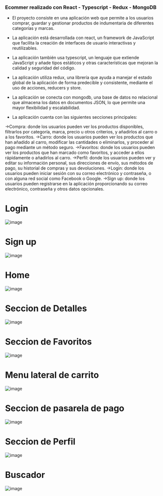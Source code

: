 <h3>Ecommer realizado con React - Typescript - Redux - MongoDB</h3>

- El proyecto consiste en una aplicación web que permite a los usuarios comprar, guardar y gestionar productos de indumentaria de diferentes categorías y marcas.

- La aplicación está desarrollada con react, un framework de JavaScript que facilita la creación de interfaces de usuario interactivas y reutilizables.

- La aplicación también usa typescript, un lenguaje que extiende JavaScript y añade tipos estáticos y otras características que mejoran la calidad y seguridad del código.

- La aplicación utiliza redux, una librería que ayuda a manejar el estado global de la aplicación de forma predecible y consistente, mediante el uso de acciones, reducers y store.

- La aplicación se conecta con mongodb, una base de datos no relacional que almacena los datos en documentos JSON, lo que permite una mayor flexibilidad y escalabilidad.

- La aplicación cuenta con las siguientes secciones principales:

->Compra: donde los usuarios pueden ver los productos disponibles, filtrarlos por categoría, marca, precio u otros criterios, y añadirlos al carro o a los favoritos.
->Carro: donde los usuarios pueden ver los productos que han añadido al carro, modificar las cantidades o eliminarlos, y proceder al pago mediante un método seguro.
->Favoritos: donde los usuarios pueden ver los productos que han marcado como favoritos, y acceder a ellos rápidamente o añadirlos al carro.
->Perfil: donde los usuarios pueden ver y editar su información personal, sus direcciones de envío, sus métodos de pago, su historial de compras y sus devoluciones.
->Login: donde los usuarios pueden iniciar sesión con su correo electrónico y contraseña, o con alguna red social como Facebook o Google.
->Sign up: donde los usuarios pueden registrarse en la aplicación proporcionando su correo electrónico, contraseña y otros datos opcionales.

# Login
![image](https://user-images.githubusercontent.com/99273526/227743687-e8c84a1a-0821-4558-8292-ba21c08dc43f.png)

# Sign up
![image](https://user-images.githubusercontent.com/99273526/227743713-3340349d-96b6-4fac-90ff-08be0c08aa08.png)

# Home
![image](https://user-images.githubusercontent.com/99273526/227743349-f39d2064-ba4d-49b5-8ca3-055c4773073f.png)

# Seccion de Detalles
![image](https://user-images.githubusercontent.com/99273526/227743391-20b20d58-ac56-4df9-a4fb-44309232b503.png)

# Seccion de Favoritos
![image](https://user-images.githubusercontent.com/99273526/227743460-37ec2a30-bab0-4359-834e-5e4162db247e.png)

# Menu lateral de carrito
![image](https://user-images.githubusercontent.com/99273526/227743517-9d4165ba-32b5-423b-847b-6d2f571e4c2b.png)

# Seccion de pasarela de pago 
![image](https://user-images.githubusercontent.com/99273526/227743591-da86264d-a0b1-40cc-9e4c-53fd960be0d2.png)

# Seccion de Perfil 
![image](https://user-images.githubusercontent.com/99273526/227743643-cbbb95b9-5b11-4cf4-9bee-aca1131fb93d.png)

# Buscador 
![image](https://user-images.githubusercontent.com/99273526/227743659-12ab4838-b2f4-4876-8cd4-0fb1516ef81c.png)


